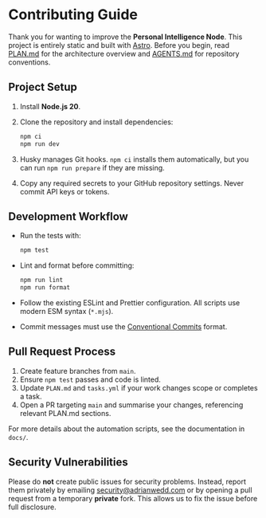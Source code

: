 # Contributing Guide

Thank you for wanting to improve the **Personal Intelligence Node**. This project is entirely static and built with [Astro](https://astro.build/). Before you begin, read [PLAN.md](PLAN.md) for the architecture overview and [AGENTS.md](AGENTS.md) for repository conventions.

## Project Setup

1. Install **Node.js 20**.
2. Clone the repository and install dependencies:

   ```bash
   npm ci
   npm run dev
   ```
3. Husky manages Git hooks. `npm ci` installs them automatically, but you can run `npm run prepare` if they are missing.
4. Copy any required secrets to your GitHub repository settings. Never commit API keys or tokens.

## Development Workflow

- Run the tests with:

  ```bash
  npm test
  ```

- Lint and format before committing:

  ```bash
  npm run lint
  npm run format
  ```

- Follow the existing ESLint and Prettier configuration. All scripts use modern ESM syntax (`*.mjs`).
- Commit messages must use the [Conventional Commits](https://www.conventionalcommits.org/) format.

## Pull Request Process

1. Create feature branches from `main`.
2. Ensure `npm test` passes and code is linted.
3. Update `PLAN.md` and `tasks.yml` if your work changes scope or completes a task.
4. Open a PR targeting `main` and summarise your changes, referencing relevant PLAN.md sections.

For more details about the automation scripts, see the documentation in `docs/`.

## Security Vulnerabilities

Please do **not** create public issues for security problems. Instead, report
them privately by emailing [security@adrianwedd.com](mailto:security@adrianwedd.com)
or by opening a pull request from a temporary **private** fork. This allows us
to fix the issue before full disclosure.
